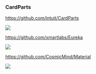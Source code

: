 ### CardParts
https://github.com/intuit/CardParts

![](https://raw.githubusercontent.com/Intuit/CardParts/master/images/mintCardParts.gif)

https://github.com/xmartlabs/Eureka

![](https://github.com/xmartlabs/Eureka/raw/master/Example/Media/EurekaExample1.gif)

https://github.com/CosmicMind/Material

![](https://camo.githubusercontent.com/e05a296b0c6c238b32646c78978d29fc46bebe1220c150953dd8ce72dbecce8d/687474703a2f2f7777772e636f736d69636d696e642e636f6d2f676966732f7368617265642f636f6c6f72732e676966)
